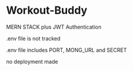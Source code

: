 # Workout-Buddy

MERN STACK plus JWT Authentication

.env file is not tracked

.env file includes PORT, MONG_URL and SECRET

no deployment made
